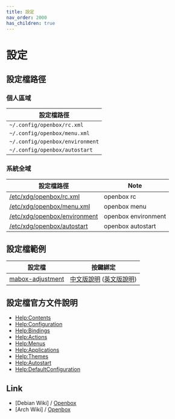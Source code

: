 ```yaml
---
title: 設定
nav_order: 2000
has_children: true
---
```


# 設定


## 設定檔路徑


### 個人區域

| 設定檔路徑 |
| --- |
| `~/.config/openbox/rc.xml` |
| `~/.config/openbox/menu.xml` |
| `~/.config/openbox/environment` |
| `~/.config/openbox/autostart` |


### 系統全域

| 設定檔路徑 | Note |
| --- | --- |
| [/etc/xdg/openbox/rc.xml](http://git.openbox.org/?p=dana/openbox.git;a=blob;f=data/rc.xml;h=3e5554badb66aba9e090e9c47d3591cdfc0ba0df;hb=HEAD) | openbox rc |
| [/etc/xdg/openbox/menu.xml](http://git.openbox.org/?p=dana/openbox.git;a=blob;f=data/menu.xml;h=39da04d617a2eeac4af6df63b1a0c875b3f4cc49;hb=HEAD) | openbox menu |
| [/etc/xdg/openbox/environment](http://git.openbox.org/?p=dana/openbox.git;a=blob;f=data/environment;h=3311bd6feb066f30c9fc0e4904d25e507c52d34e;hb=HEAD) | openbox environment |
| [/etc/xdg/openbox/autostart](http://git.openbox.org/?p=dana/openbox.git;a=blob;f=data/autostart/autostart.in;h=1c261a0f5ee9fed79ec4d996532d9464893358d5;hb=HEAD) | openbox autostart |


## 設定檔範例

| 設定檔 | 按鍵綁定 |
| --- | --- |
| [mabox-adjustment](https://github.com/samwhelp/mabox-adjustment/tree/main/project/mabox-adjustment-core/mabox-adjustment/asset/overlay/etc/skel/.config/openbox/) | [中文版說明](https://samwhelp.github.io/note-about-mabox/read/config/mabox-adjustment/keybind.html) ([英文版說明](https://github.com/samwhelp/mabox-adjustment/tree/main/project/mabox-adjustment-core/mabox-adjustment/asset/overlay/etc/skel/.config/openbox/spec-keybind.md)) |


## 設定檔官方文件說明

* [Help:Contents](http://openbox.org/wiki/Help:Contents)
* [Help:Configuration](http://openbox.org/wiki/Help:Configuration)
* [Help:Bindings](http://openbox.org/wiki/Help:Bindings)
* [Help:Actions](http://openbox.org/wiki/Help:Actions)
* [Help:Menus](http://openbox.org/wiki/Help:Menus)
* [Help:Applications](http://openbox.org/wiki/Help:Applications)
* [Help:Themes](http://openbox.org/wiki/Help:Themes)
* [Help:Autostart](http://openbox.org/wiki/Help:Autostart)
* [Help:DefaultConfiguration](http://openbox.org/wiki/Help:DefaultConfiguration)


## Link

* [Debian Wiki] / [Openbox](https://wiki.debian.org/Openbox)
* [Arch Wiki] / [Openbox](https://wiki.archlinux.org/title/openbox)

